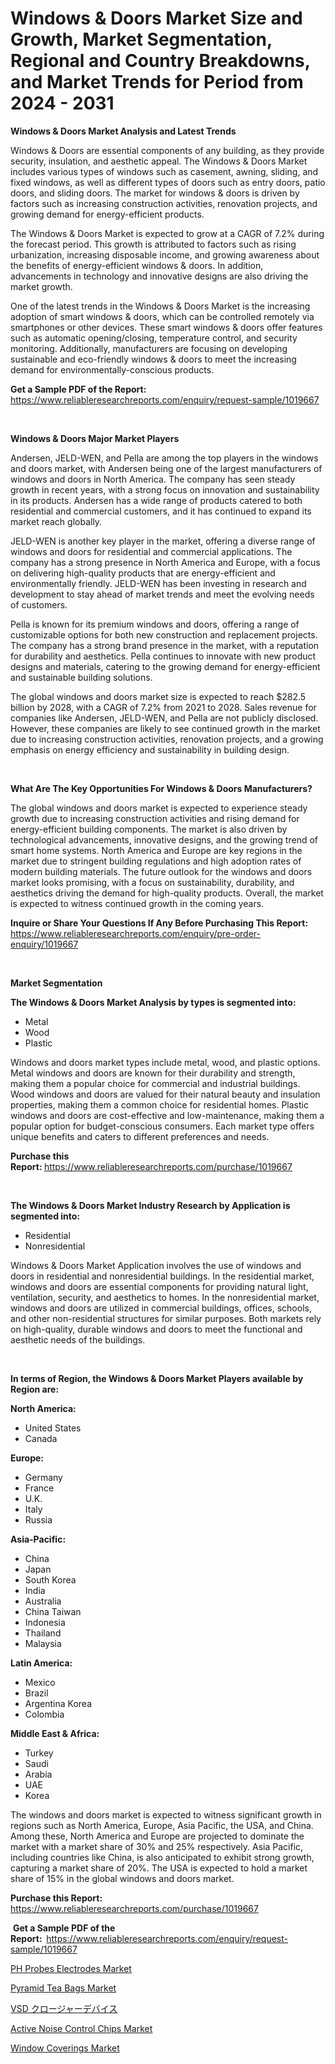 <p><h1>Windows & Doors Market Size and Growth, Market Segmentation, Regional and Country Breakdowns, and Market Trends for Period from 2024 -  2031</h1></p><p><strong>Windows & Doors Market Analysis and Latest Trends</strong></p>
<p><p>Windows & Doors are essential components of any building, as they provide security, insulation, and aesthetic appeal. The Windows & Doors Market includes various types of windows such as casement, awning, sliding, and fixed windows, as well as different types of doors such as entry doors, patio doors, and sliding doors. The market for windows & doors is driven by factors such as increasing construction activities, renovation projects, and growing demand for energy-efficient products.</p><p>The Windows & Doors Market is expected to grow at a CAGR of 7.2% during the forecast period. This growth is attributed to factors such as rising urbanization, increasing disposable income, and growing awareness about the benefits of energy-efficient windows & doors. In addition, advancements in technology and innovative designs are also driving the market growth.</p><p>One of the latest trends in the Windows & Doors Market is the increasing adoption of smart windows & doors, which can be controlled remotely via smartphones or other devices. These smart windows & doors offer features such as automatic opening/closing, temperature control, and security monitoring. Additionally, manufacturers are focusing on developing sustainable and eco-friendly windows & doors to meet the increasing demand for environmentally-conscious products.</p></p>
<p><strong>Get a Sample PDF of the Report:&nbsp;</strong> <a href="https://www.reliableresearchreports.com/enquiry/request-sample/1019667">https://www.reliableresearchreports.com/enquiry/request-sample/1019667</a></p>
<p>&nbsp;</p>
<p><strong>Windows & Doors Major Market Players</strong></p>
<p><p>Andersen, JELD-WEN, and Pella are among the top players in the windows and doors market, with Andersen being one of the largest manufacturers of windows and doors in North America. The company has seen steady growth in recent years, with a strong focus on innovation and sustainability in its products. Andersen has a wide range of products catered to both residential and commercial customers, and it has continued to expand its market reach globally.</p><p>JELD-WEN is another key player in the market, offering a diverse range of windows and doors for residential and commercial applications. The company has a strong presence in North America and Europe, with a focus on delivering high-quality products that are energy-efficient and environmentally friendly. JELD-WEN has been investing in research and development to stay ahead of market trends and meet the evolving needs of customers.</p><p>Pella is known for its premium windows and doors, offering a range of customizable options for both new construction and replacement projects. The company has a strong brand presence in the market, with a reputation for durability and aesthetics. Pella continues to innovate with new product designs and materials, catering to the growing demand for energy-efficient and sustainable building solutions.</p><p>The global windows and doors market size is expected to reach $282.5 billion by 2028, with a CAGR of 7.2% from 2021 to 2028. Sales revenue for companies like Andersen, JELD-WEN, and Pella are not publicly disclosed. However, these companies are likely to see continued growth in the market due to increasing construction activities, renovation projects, and a growing emphasis on energy efficiency and sustainability in building design.</p></p>
<p>&nbsp;</p>
<p><strong>What Are The Key Opportunities For Windows & Doors Manufacturers?</strong></p>
<p><p>The global windows and doors market is expected to experience steady growth due to increasing construction activities and rising demand for energy-efficient building components. The market is also driven by technological advancements, innovative designs, and the growing trend of smart home systems. North America and Europe are key regions in the market due to stringent building regulations and high adoption rates of modern building materials. The future outlook for the windows and doors market looks promising, with a focus on sustainability, durability, and aesthetics driving the demand for high-quality products. Overall, the market is expected to witness continued growth in the coming years.</p></p>
<p><strong>Inquire or Share Your Questions If Any Before Purchasing This Report:</strong> <a href="https://www.reliableresearchreports.com/enquiry/pre-order-enquiry/1019667">https://www.reliableresearchreports.com/enquiry/pre-order-enquiry/1019667</a></p>
<p>&nbsp;</p>
<p><strong>Market Segmentation</strong></p>
<p><strong>The Windows & Doors Market Analysis by types is segmented into:</strong></p>
<p><ul><li>Metal</li><li>Wood</li><li>Plastic</li></ul></p>
<p><p>Windows and doors market types include metal, wood, and plastic options. Metal windows and doors are known for their durability and strength, making them a popular choice for commercial and industrial buildings. Wood windows and doors are valued for their natural beauty and insulation properties, making them a common choice for residential homes. Plastic windows and doors are cost-effective and low-maintenance, making them a popular option for budget-conscious consumers. Each market type offers unique benefits and caters to different preferences and needs.</p></p>
<p><strong>Purchase this Report:&nbsp;</strong><a href="https://www.reliableresearchreports.com/purchase/1019667">https://www.reliableresearchreports.com/purchase/1019667</a></p>
<p>&nbsp;</p>
<p><strong>The Windows & Doors Market Industry Research by Application is segmented into:</strong></p>
<p><ul><li>Residential</li><li>Nonresidential</li></ul></p>
<p><p>Windows & Doors Market Application involves the use of windows and doors in residential and nonresidential buildings. In the residential market, windows and doors are essential components for providing natural light, ventilation, security, and aesthetics to homes. In the nonresidential market, windows and doors are utilized in commercial buildings, offices, schools, and other non-residential structures for similar purposes. Both markets rely on high-quality, durable windows and doors to meet the functional and aesthetic needs of the buildings.</p></p>
<p>&nbsp;</p>
<p><strong>In terms of Region, the Windows & Doors Market Players available by Region are:</strong></p>
<p>
    <p> <strong> North America: </strong>
        <ul>
            <li>United States</li>
            <li>Canada</li>
        </ul>
        </p> 
    <p> <strong> Europe: </strong>
        <ul>
            <li>Germany</li>
            <li>France</li>
            <li>U.K.</li>
            <li>Italy</li>
            <li>Russia</li>
        </ul>
        </p> 
    <p> <strong> Asia-Pacific: </strong>
        <ul>
            <li>China</li>
            <li>Japan</li>
            <li>South Korea</li>
            <li>India</li>
            <li>Australia</li>
            <li>China Taiwan</li>
            <li>Indonesia</li>
            <li>Thailand</li>
            <li>Malaysia</li>
        </ul>
        </p> 
    <p> <strong> Latin America: </strong>
        <ul>
            <li>Mexico</li>
            <li>Brazil</li>
            <li>Argentina Korea</li>
            <li>Colombia</li>
        </ul>
        </p> 
    <p> <strong> Middle East & Africa: </strong>
        <ul>
            <li>Turkey</li>
            <li>Saudi</li>
            <li>Arabia</li>
            <li>UAE</li>
            <li>Korea</li>
        </ul>
    </p>
    </p>
<p><p>The windows and doors market is expected to witness significant growth in regions such as North America, Europe, Asia Pacific, the USA, and China. Among these, North America and Europe are projected to dominate the market with a market share of 30% and 25% respectively. Asia Pacific, including countries like China, is also anticipated to exhibit strong growth, capturing a market share of 20%. The USA is expected to hold a market share of 15% in the global windows and doors market.</p></p>
<p><strong>Purchase this Report: </strong><a href="https://www.reliableresearchreports.com/purchase/1019667">https://www.reliableresearchreports.com/purchase/1019667</a></p>
<p>&nbsp;<strong>Get a Sample PDF of the Report:&nbsp;&nbsp;</strong><a href="https://www.reliableresearchreports.com/enquiry/request-sample/1019667">https://www.reliableresearchreports.com/enquiry/request-sample/1019667</a></p>
<p><strong></strong></p>
<p><p><a href="https://issuu.com/reportprime-2/docs/ph-probes-electrodes-market-size-2030.pptx">PH Probes Electrodes Market</a></p><p><a href="https://github.com/myacatherineblakecaczo9vcsw/Market-Research-Report-List-1/blob/main/pyramid-tea-bags-market.md">Pyramid Tea Bags Market</a></p><p><a href="https://github.com/ycmtqqhvk3273/Market-Research-Report-List-1/blob/main/39062034654.md">VSD クロージャーデバイス</a></p><p><a href="https://issuu.com/reportprime-2/docs/active-noise-control-chips-market-size-2030.pptx">Active Noise Control Chips Market</a></p><p><a href="https://github.com/okotobwrhuteie/Market-Research-Report-List-1/blob/main/window-coverings-market.md">Window Coverings Market</a></p></p>
